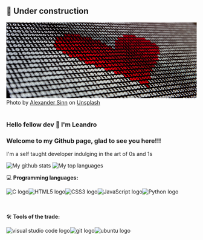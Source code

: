 ## :construction: Under construction

<img alt="zeros and ones with a heart pattern" src="binary_alexander_sinn_unplash.jpg" width="100%" height="200px"/>
Photo by <a href="https://unsplash.com/@swimstaralex?utm_source=unsplash&utm_medium=referral&utm_content=creditCopyText">Alexander Sinn</a> on <a href="https://unsplash.com/s/photos/binary-code?utm_source=unsplash&utm_medium=referral&utm_content=creditCopyText">Unsplash</a>

<br />
<br />

### Hello fellow dev 👋 I'm Leandro
### Welcome to my Github page, glad to see you here!!!

<p> I'm a self taught developer indulging in the art of 0s and 1s</p>

![My github stats](https://github-readme-stats.vercel.app/api?username=ldfracao&theme=blue-green&bg_color=0,000000,0f9b0f&text_color=FFFFFF)
![My top languages](https://github-readme-stats.vercel.app/api/top-langs/?username=ldfracao&theme=blue-green&layout=compact&exclude_repo=nand2tetris&bg_color=0,000000,0f9b0f&text_color=FFFFFF)


:computer: **Programming languages:**

<img align="left" alt="C logo" src="https://img.icons8.com/color/48/000000/c-programming.png" /> <img align="left" alt="HTML5 logo" src="https://img.icons8.com/color/48/000000/html-5--v1.png" /> <img align="left" alt="CSS3 logo" src="https://img.icons8.com/color/48/000000/css3.png" /> <img align="left" alt="JavaScript logo" src="https://img.icons8.com/color/48/000000/javascript.png" /> <img align="left" alt="Python logo" src="https://img.icons8.com/color/48/000000/python.png" />

<br />
<br />
<br />

:hammer_and_wrench: **Tools of the trade:**

<img align="left" alt="visual studio code logo"  src="https://img.icons8.com/fluent/48/000000/visual-studio-code-2019.png" />
<a href="https://git-scm.com/" target="_blank"> <img align="left" alt="git logo"  src="https://img.icons8.com/color/48/000000/git.png"/> </a>
<img align="left" alt="ubuntu logo"  src="https://img.icons8.com/color/48/000000/ubuntu--v1.png"/>


<!--
- 🔭 I’m currently working on ...
- 🌱 I’m currently learning ...
- 👯 I’m looking to collaborate on ...
- 🤔 I’m looking for help with ...
- 💬 Ask me about ...
- 📫 How to reach me: ...
- 😄 Pronouns: ...
- ⚡ Fun fact: ...
-->
